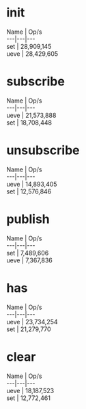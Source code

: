 # init

Name | Op/s  
---|---|---  
set | 28,909,145  
ueve | 28,429,605  

# subscribe

Name | Op/s  
---|---|---  
ueve | 21,573,888  
set | 18,708,448  

# unsubscribe

Name | Op/s  
---|---|---  
ueve | 14,893,405  
set | 12,576,846  

# publish

Name | Op/s  
---|---|---  
set | 7,489,606  
ueve | 7,367,836  

# has

Name | Op/s  
---|---|---  
ueve | 23,734,254  
set | 21,279,770  

# clear

Name | Op/s  
---|---|---  
ueve | 18,187,523  
set | 12,772,461  

